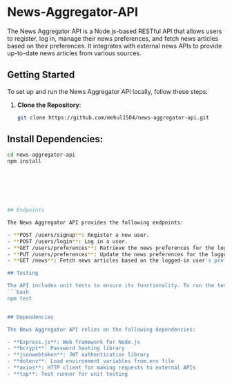 # News-Aggregator-API

The News Aggregator API is a Node.js-based RESTful API that allows users to register, log in, manage their news preferences, and fetch news articles based on their preferences. It integrates with external news APIs to provide up-to-date news articles from various sources.

## Getting Started

To set up and run the News Aggregator API locally, follow these steps:

1. **Clone the Repository**: 
   ```bash
   git clone https://github.com/mehul1504/news-aggregator-api.git

## Install Dependencies:
```bash
cd news-aggregator-api
npm install







## Endpoints

The News Aggregator API provides the following endpoints:

- **POST /users/signup**: Register a new user.
- **POST /users/login**: Log in a user.
- **GET /users/preferences**: Retrieve the news preferences for the logged-in user.
- **PUT /users/preferences**: Update the news preferences for the logged-in user.
- **GET /news**: Fetch news articles based on the logged-in user's preferences.

## Testing

The API includes unit tests to ensure its functionality. To run the tests, use the following command:
```bash
npm test


## Dependencies

The News Aggregator API relies on the following dependencies:

- **Express.js**: Web framework for Node.js
- **bcrypt**: Password hashing library
- **jsonwebtoken**: JWT authentication library
- **dotenv**: Load environment variables from.env file
- **axios**: HTTP client for making requests to external APIs
- **tap**: Test runner for unit testing


